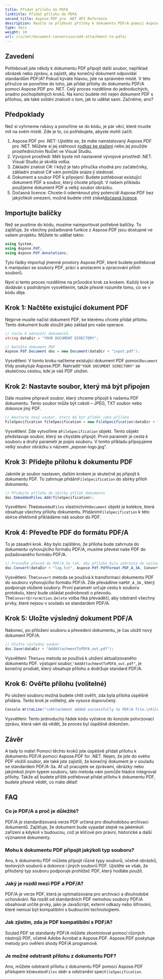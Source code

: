 ```yaml
---
title: Přidat přílohu do PDFA
linktitle: Přidat přílohu do PDFA
second_title: Aspose.PDF pro .NET API Reference
description: Naučte se přidávat přílohy k dokumentu PDF/A pomocí Aspose.PDF for .NET pomocí tohoto podrobného průvodce.
type: docs
weight: 10
url: /cs/net/document-conversion/add-attachment-to-pdfa/
---
```

## Zavedení

Potřebovali jste někdy k dokumentu PDF připojit další soubor, například obrázek nebo zprávu, a zajistit, aby konečný dokument odpovídal standardům PDF/A? Pokud kýváte hlavou, jste na správném místě. V této příručce se ponoříme do toho, jak přidat přílohy do dokumentu PDF/A pomocí Aspose.PDF pro .NET. Celý proces rozdělíme do jednoduchých, snadno pochopitelných kroků. Na konci budete mít nejen dokument PDF s přílohou, ale také solidní znalosti o tom, jak to udělat sami. Začněme, ano?

## Předpoklady

Než si vyhrneme rukávy a ponoříme se do kódu, je pár věcí, které musíte mít na svém místě. Zde je to, co potřebujete, abyste mohli začít:

1.  Aspose.PDF pro .NET: Ujistěte se, že máte nainstalovaný Aspose.PDF pro .NET. Můžete si jej stáhnout z[odkaz ke stažení](https://releases.aspose.com/pdf/net/) nebo jej použijte prostřednictvím NuGet ve Visual Studiu.
2. Vývojové prostředí: Měli byste mít nastavené vývojové prostředí .NET. Visual Studio je skvělá volba.
3. Základní znalost C#: I když je tato příručka vhodná pro začátečníky, základní znalost C# vám pomůže snáze ji sledovat.
4. Dokument a soubor PDF k připojení: Budete potřebovat existující dokument PDF a soubor, který chcete připojit. V našem příkladu použijeme dokument PDF a velký soubor obrázku.
5.  Dočasná licence: Chcete-li odemknout plný potenciál Aspose.PDF bez jakýchkoli omezení, možná budete chtít získat[dočasná licence](https://purchase.aspose.com/temporary-license/).

## Importujte balíčky

Než se pustíme do kódu, musíme naimportovat potřebné balíčky. To zajišťuje, že všechny požadované funkce z Aspose.PDF jsou dostupné ve vašem projektu. Můžete to udělat takto:

```csharp
using System;
using Aspose.Pdf;
using Aspose.Pdf.Annotations;
```

Tyto řádky importují jmenné prostory Aspose.PDF, které budete potřebovat k manipulaci se soubory PDF, práci s anotacemi a zpracování příloh souborů.

Nyní si tento proces rozdělíme na průvodce krok za krokem. Každý krok je dodáván s podrobným vysvětlením, takže přesně rozumíte tomu, co se v kódu děje.

## Krok 1: Načtěte existující dokument PDF

Nejprve musíte načíst dokument PDF, ke kterému chcete přidat přílohu. Tento dokument bude sloužit jako základ pro vaše operace.

```csharp
// Cesta k adresáři dokumentů.
string dataDir = "YOUR DOCUMENT DIRECTORY";

// Načtěte dokument PDF
Aspose.Pdf.Document doc = new Document(dataDir + "input.pdf");
```

 Vysvětlení: V tomto kroku načteme existující dokument PDF pomocí`Document` třídy poskytuje Aspose.PDF. Nahradit`"YOUR DOCUMENT DIRECTORY"` se skutečnou cestou, kde je váš PDF uložen.

## Krok 2: Nastavte soubor, který má být připojen

Dále musíme připravit soubor, který chceme připojit k našemu PDF dokumentu. Tento soubor může být cokoli – JPEG, TXT soubor nebo dokonce jiný PDF.

```csharp
// Nastavte nový soubor, který má být přidán jako příloha
FileSpecification fileSpecification = new FileSpecification(dataDir + "aspose-logo.jpg", "Large Image file");
```

 Vysvětlení: Zde vytvoříme a`FileSpecification` objekt. Tento objekt představuje soubor, který se chystáte připojit. První parametr je cesta k souboru a druhý parametr je popis souboru. V tomto příkladu připojujeme velký soubor obrázku s názvem „aspose-logo.jpg“.

## Krok 3: Přidejte přílohu k dokumentu PDF

 Jakmile je soubor nastaven, dalším krokem je skutečně jej připojit k dokumentu PDF. To zahrnuje přidání`FileSpecification` do sbírky příloh dokumentu.

```csharp
// Přidejte přílohu do sbírky příloh dokumentu
doc.EmbeddedFiles.Add(fileSpecification);
```

 Vysvětlení: The`EmbeddedFiles` vlastnictvím`Document` objekt je kolekce, která obsahuje všechny přílohy dokumentu. Přidáním`FileSpecification` k této sbírce efektivně přikládáme náš soubor do PDF.

## Krok 4: Převeďte PDF do formátu PDF/A

To je zásadní krok. Aby bylo zajištěno, že příloha bude zahrnuta do dokumentu vyhovujícího formátu PDF/A, musíme převést naše PDF do požadovaného formátu PDF/A.

```csharp
// Proveďte převod do PDF/A_3a tak, aby příloha byla zahrnuta do výsledného souboru
doc.Convert(dataDir + "log.txt", Aspose.Pdf.PdfFormat.PDF_A_3A, ConvertErrorAction.Delete);
```

 Vysvětlení: The`Convert` metoda se používá k transformaci dokumentu PDF do souboru vyhovujícího formátu PDF/A. Zde převádíme na`PDF_A_3A` , který podporuje vložené soubory. První parametr určuje cestu k souboru protokolu, který bude ukládat podrobnosti o převodu. The`ConvertErrorAction.Delete` volba říká převaděči, aby odstranil všechny prvky, které nejsou v souladu se standardem PDF/A.

## Krok 5: Uložte výsledný dokument PDF/A

Nakonec, po přiložení souboru a převedení dokumentu, je čas uložit nový dokument PDF/A.

```csharp
// Uložte výsledný soubor
doc.Save(dataDir + "AddAttachmentToPDFA_out.pdf");
```

 Vysvětlení: The`Save` metoda se používá k uložení aktualizovaného dokumentu PDF. výstupní soubor,`"AddAttachmentToPDFA_out.pdf"`, je konečný produkt, který obsahuje přílohu a dodržuje standard PDF/A.

## Krok 6: Ověřte přílohu (volitelné)

Po uložení souboru možná budete chtít ověřit, zda byla příloha úspěšně přidána. Tento krok je volitelný, ale vysoce doporučený.

```csharp
Console.WriteLine("\nAttachment added successfully to PDF/A file.\nFile saved at " + dataDir);
```

Vysvětlení: Tento jednoduchý řádek kódu vytiskne do konzole potvrzovací zprávu, která vám dá vědět, že proces byl úspěšně dokončen.

## Závěr

A tady to máte! Pomocí těchto kroků jste úspěšně přidali přílohu k dokumentu PDF/A pomocí Aspose.PDF for .NET. Nejen, že jste do svého PDF vložili soubor, ale také jste zajistili, že konečný dokument je v souladu se standardem PDF/A-3a. Ať už pracujete se zprávami, obrázky nebo jakýmkoli jiným typem souboru, tato metoda vám pomůže hladce integrovat přílohy. Takže až budete příště potřebovat přidat přílohu k dokumentu PDF, budete přesně vědět, co máte dělat!

## FAQ

### Co je PDF/A a proč je důležité?  
PDF/A je standardizovaná verze PDF určená pro dlouhodobou archivaci dokumentů. Zajišťuje, že dokument bude vypadat stejně na jakémkoli zařízení a kdykoli v budoucnu, což je klíčové pro právní, historické a další významné dokumenty.

### Mohu k dokumentu PDF připojit jakýkoli typ souboru?  
Ano, k dokumentu PDF můžete připojit různé typy souborů, včetně obrázků, textových souborů a dokonce i jiných souborů PDF. Ujistěte se však, že přiložený typ souboru podporuje prohlížeč PDF, který hodláte použít.

### Jaký je rozdíl mezi PDF a PDF/A?  
PDF/A je verze PDF, která je optimalizována pro archivaci a dlouhodobé uchovávání. Na rozdíl od standardních PDF nemohou soubory PDF/A obsahovat určité prvky, jako je JavaScript, externí odkazy nebo šifrování, které nemusí být kompatibilní s budoucími technologiemi.

### Jak zjistím, zda je PDF kompatibilní s PDF/A?  
Soulad PDF se standardy PDF/A můžete zkontrolovat pomocí různých nástrojů PDF, včetně Adobe Acrobat a Aspose.PDF. Aspose.PDF poskytuje metody pro ověření shody PDF/A programově.

### Je možné odstranit přílohu z dokumentu PDF?  
 Ano, můžete odstranit přílohu z dokumentu PDF pomocí Aspose.PDF přístupem k`EmbeddedFiles` sběr a odstranění spec`FileSpecification`.